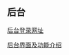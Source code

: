 ## 后台

[后台登录网址](https://www.gitbook.com/book/tanjiavr/training/edit#/edit/master/2hou-tai/21-hou-tai-deng-lu-wang-zhi.md?_k=5mz4jt)

[后台界面及功能介绍](https://www.gitbook.com/book/tanjiavr/training/edit#/edit/master/2hou-tai/22-hou-tai-jie-mian-ji-gong-neng-jie-shao.md?_k=xqlzlc)

